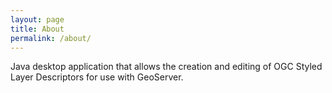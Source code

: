 ```yaml
---
layout: page
title: About
permalink: /about/
---
```


Java desktop application that allows the creation and editing of OGC Styled Layer Descriptors for use with GeoServer.

